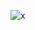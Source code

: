 ![x](https://user-images.githubusercontent.com/86796541/218205294-8cc2358a-3c60-4829-b7c3-30e49405ade9.png)
